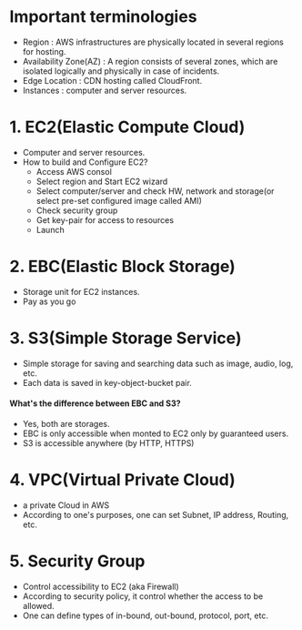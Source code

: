 # Important terminologies 
- Region : AWS infrastructures are physically located in several regions for hosting. 
- Availability Zone(AZ) : A region consists of several zones, which are isolated logically and physically in case of incidents. 
- Edge Location : CDN hosting called CloudFront. 
- Instances : computer and server resources. 

# 1. EC2(Elastic Compute Cloud)
- Computer and server resources. 
- How to build and Configure EC2? 
    - Access AWS consol 
    - Select region and Start EC2 wizard 
    - Select computer/server and check HW, network and storage(or select pre-set configured image called AMI) 
    - Check security group 
    - Get key-pair for access to resources
    - Launch

# 2. EBC(Elastic Block Storage)
- Storage unit for EC2 instances. 
- Pay as you go

# 3. S3(Simple Storage Service) 
- Simple storage for saving and searching data such as image, audio, log, etc.
- Each data is saved in key-object-bucket pair. 

#### What's the difference between EBC and S3? 
- Yes, both are storages. 
- EBC is only accessible when monted to EC2 only by guaranteed users. 
- S3 is accessible anywhere (by HTTP, HTTPS) 

# 4. VPC(Virtual Private Cloud) 
- a private Cloud in AWS
- According to one's purposes, one can set Subnet, IP address, Routing, etc. 

# 5. Security Group 
- Control accessibility to EC2 (aka Firewall) 
- According to security policy, it control whether the access to be allowed. 
- One can define types of in-bound, out-bound, protocol, port, etc. 
